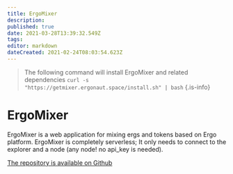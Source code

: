 ```yaml
---
title: ErgoMixer
description: 
published: true
date: 2021-03-28T13:39:32.549Z
tags: 
editor: markdown
dateCreated: 2021-02-24T08:03:54.623Z
---
```


> The following command will install ErgoMixer and related dependencies
>`curl -s "https://getmixer.ergonaut.space/install.sh" | bash`
{.is-info}


# ErgoMixer
ErgoMixer is a web application for mixing ergs and tokens based on Ergo platform. ErgoMixer is completely serverless; It only needs to connect to the explorer and a node (any node! no api_key is needed).

[The repository is available on Github](https://github.com/ergoMixer/ergoMixBack)

